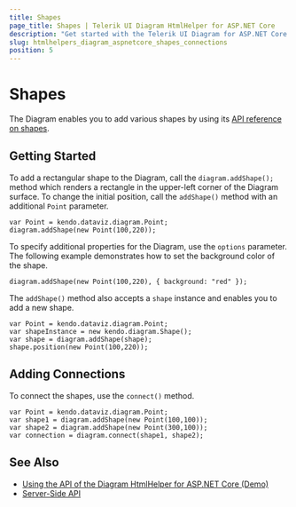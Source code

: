 ```yaml
---
title: Shapes
page_title: Shapes | Telerik UI Diagram HtmlHelper for ASP.NET Core
description: "Get started with the Telerik UI Diagram for ASP.NET Core and use its shape configuration options."
slug: htmlhelpers_diagram_aspnetcore_shapes_connections
position: 5
---
```


# Shapes

The Diagram enables you to add various shapes by using its [API reference on shapes](/api/javascript/dataviz/diagram/shape).

## Getting Started

To add a rectangular shape to the Diagram, call the `diagram.addShape();` method which renders a rectangle in the upper-left corner of the Diagram surface. To change the initial position, call the `addShape()` method with an additional `Point` parameter.

    var Point = kendo.dataviz.diagram.Point;
    diagram.addShape(new Point(100,220));

To specify additional properties for the Diagram, use the `options` parameter. The following example demonstrates how to set the background color of the shape.

    diagram.addShape(new Point(100,220), { background: "red" });

The `addShape()` method also accepts a `shape` instance and enables you to add a new shape.

    var Point = kendo.dataviz.diagram.Point;
    var shapeInstance = new kendo.diagram.Shape();
    var shape = diagram.addShape(shape);
    shape.position(new Point(100,220));

## Adding Connections

To connect the shapes, use the `connect()` method.

    var Point = kendo.dataviz.diagram.Point;
    var shape1 = diagram.addShape(new Point(100,100));
    var shape2 = diagram.addShape(new Point(300,100));
    var connection = diagram.connect(shape1, shape2);

## See Also

* [Using the API of the Diagram HtmlHelper for ASP.NET Core (Demo)](https://demos.telerik.com/aspnet-core/diagram/api)
* [Server-Side API](/api/diagram)
